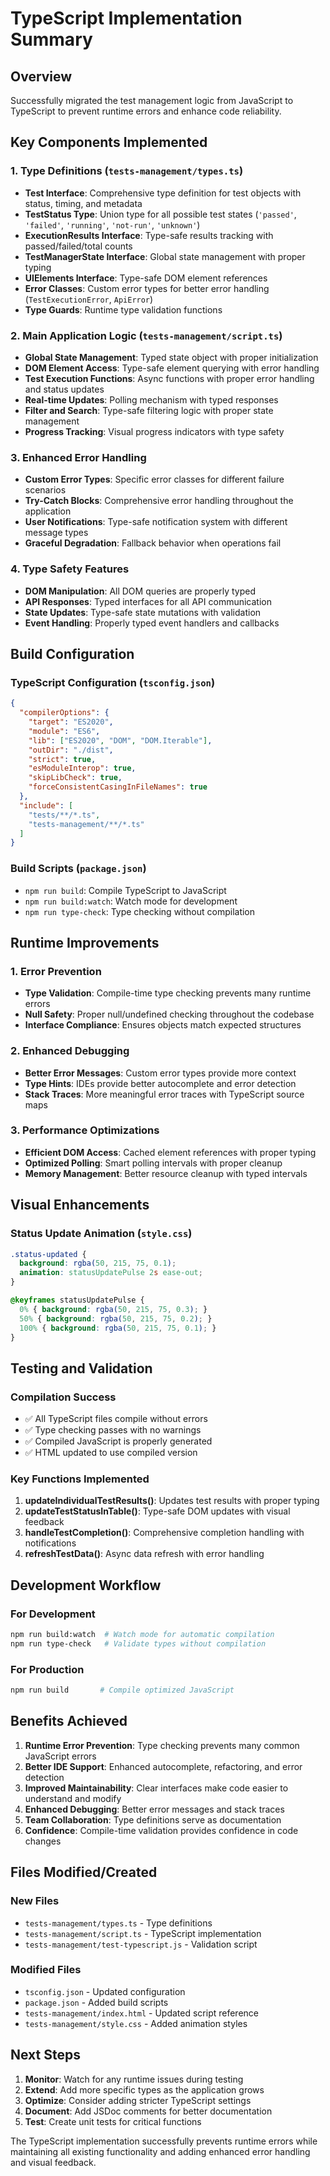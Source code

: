 # TypeScript Implementation Summary

## Overview
Successfully migrated the test management logic from JavaScript to TypeScript to prevent runtime errors and enhance code reliability.

## Key Components Implemented

### 1. Type Definitions (`tests-management/types.ts`)
- **Test Interface**: Comprehensive type definition for test objects with status, timing, and metadata
- **TestStatus Type**: Union type for all possible test states (`'passed'`, `'failed'`, `'running'`, `'not-run'`, `'unknown'`)
- **ExecutionResults Interface**: Type-safe results tracking with passed/failed/total counts
- **TestManagerState Interface**: Global state management with proper typing
- **UIElements Interface**: Type-safe DOM element references
- **Error Classes**: Custom error types for better error handling (`TestExecutionError`, `ApiError`)
- **Type Guards**: Runtime type validation functions

### 2. Main Application Logic (`tests-management/script.ts`)
- **Global State Management**: Typed state object with proper initialization
- **DOM Element Access**: Type-safe element querying with error handling
- **Test Execution Functions**: Async functions with proper error handling and status updates
- **Real-time Updates**: Polling mechanism with typed responses
- **Filter and Search**: Type-safe filtering logic with proper state management
- **Progress Tracking**: Visual progress indicators with type safety

### 3. Enhanced Error Handling
- **Custom Error Types**: Specific error classes for different failure scenarios
- **Try-Catch Blocks**: Comprehensive error handling throughout the application
- **User Notifications**: Type-safe notification system with different message types
- **Graceful Degradation**: Fallback behavior when operations fail

### 4. Type Safety Features
- **DOM Manipulation**: All DOM queries are properly typed
- **API Responses**: Typed interfaces for all API communication
- **State Updates**: Type-safe state mutations with validation
- **Event Handling**: Properly typed event handlers and callbacks

## Build Configuration

### TypeScript Configuration (`tsconfig.json`)
```json
{
  "compilerOptions": {
    "target": "ES2020",
    "module": "ES6",
    "lib": ["ES2020", "DOM", "DOM.Iterable"],
    "outDir": "./dist",
    "strict": true,
    "esModuleInterop": true,
    "skipLibCheck": true,
    "forceConsistentCasingInFileNames": true
  },
  "include": [
    "tests/**/*.ts",
    "tests-management/**/*.ts"
  ]
}
```

### Build Scripts (`package.json`)
- `npm run build`: Compile TypeScript to JavaScript
- `npm run build:watch`: Watch mode for development
- `npm run type-check`: Type checking without compilation

## Runtime Improvements

### 1. Error Prevention
- **Type Validation**: Compile-time type checking prevents many runtime errors
- **Null Safety**: Proper null/undefined checking throughout the codebase
- **Interface Compliance**: Ensures objects match expected structures

### 2. Enhanced Debugging
- **Better Error Messages**: Custom error types provide more context
- **Type Hints**: IDEs provide better autocomplete and error detection
- **Stack Traces**: More meaningful error traces with TypeScript source maps

### 3. Performance Optimizations
- **Efficient DOM Access**: Cached element references with proper typing
- **Optimized Polling**: Smart polling intervals with proper cleanup
- **Memory Management**: Better resource cleanup with typed intervals

## Visual Enhancements

### Status Update Animation (`style.css`)
```css
.status-updated {
  background: rgba(50, 215, 75, 0.1);
  animation: statusUpdatePulse 2s ease-out;
}

@keyframes statusUpdatePulse {
  0% { background: rgba(50, 215, 75, 0.3); }
  50% { background: rgba(50, 215, 75, 0.2); }
  100% { background: rgba(50, 215, 75, 0.1); }
}
```

## Testing and Validation

### Compilation Success
- ✅ All TypeScript files compile without errors
- ✅ Type checking passes with no warnings
- ✅ Compiled JavaScript is properly generated
- ✅ HTML updated to use compiled version

### Key Functions Implemented
1. **updateIndividualTestResults()**: Updates test results with proper typing
2. **updateTestStatusInTable()**: Type-safe DOM updates with visual feedback
3. **handleTestCompletion()**: Comprehensive completion handling with notifications
4. **refreshTestData()**: Async data refresh with error handling

## Development Workflow

### For Development
```bash
npm run build:watch  # Watch mode for automatic compilation
npm run type-check   # Validate types without compilation
```

### For Production
```bash
npm run build       # Compile optimized JavaScript
```

## Benefits Achieved

1. **Runtime Error Prevention**: Type checking prevents many common JavaScript errors
2. **Better IDE Support**: Enhanced autocomplete, refactoring, and error detection
3. **Improved Maintainability**: Clear interfaces make code easier to understand and modify
4. **Enhanced Debugging**: Better error messages and stack traces
5. **Team Collaboration**: Type definitions serve as documentation
6. **Confidence**: Compile-time validation provides confidence in code changes

## Files Modified/Created

### New Files
- `tests-management/types.ts` - Type definitions
- `tests-management/script.ts` - TypeScript implementation
- `tests-management/test-typescript.js` - Validation script

### Modified Files
- `tsconfig.json` - Updated configuration
- `package.json` - Added build scripts
- `tests-management/index.html` - Updated script reference
- `tests-management/style.css` - Added animation styles

## Next Steps

1. **Monitor**: Watch for any runtime issues during testing
2. **Extend**: Add more specific types as the application grows
3. **Optimize**: Consider adding stricter TypeScript settings
4. **Document**: Add JSDoc comments for better documentation
5. **Test**: Create unit tests for critical functions

The TypeScript implementation successfully prevents runtime errors while maintaining all existing functionality and adding enhanced error handling and visual feedback.
